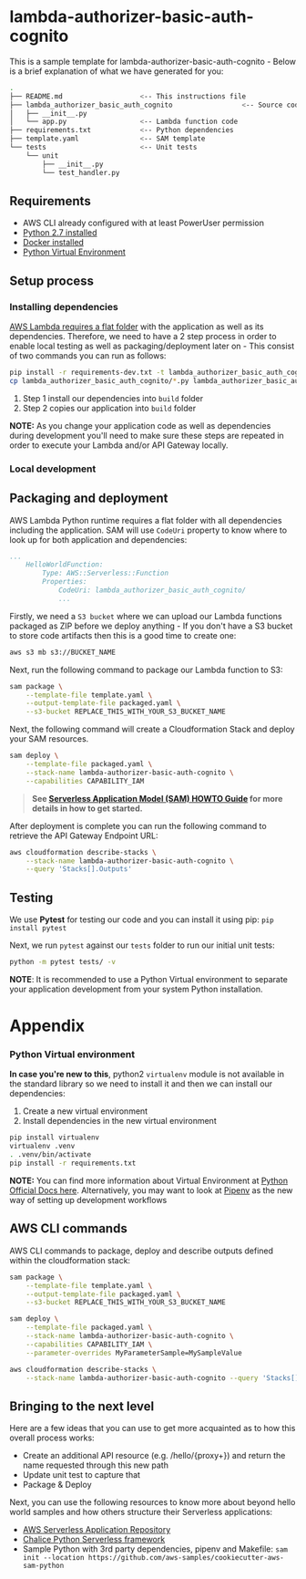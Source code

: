 # lambda-authorizer-basic-auth-cognito

This is a sample template for lambda-authorizer-basic-auth-cognito - Below is a brief explanation of what we have generated for you:

```bash
.
├── README.md                   <-- This instructions file
├── lambda_authorizer_basic_auth_cognito                 <-- Source code for a lambda function
│   ├── __init__.py
│   └── app.py                  <-- Lambda function code
├── requirements.txt            <-- Python dependencies
├── template.yaml               <-- SAM template
└── tests                       <-- Unit tests
    └── unit
        ├── __init__.py
        └── test_handler.py
```

## Requirements

* AWS CLI already configured with at least PowerUser permission
* [Python 2.7 installed](https://www.python.org/downloads/)
* [Docker installed](https://www.docker.com/community-edition)
* [Python Virtual Environment](http://docs.python-guide.org/en/latest/dev/virtualenvs/)

## Setup process

### Installing dependencies

[AWS Lambda requires a flat folder](https://docs.aws.amazon.com/lambda/latest/dg/lambda-python-how-to-create-deployment-package.html) with the application as well as its dependencies. Therefore, we need to have a 2 step process in order to enable local testing as well as packaging/deployment later on - This consist of two commands you can run as follows:

```bash
pip install -r requirements-dev.txt -t lambda_authorizer_basic_auth_cognito/build/
cp lambda_authorizer_basic_auth_cognito/*.py lambda_authorizer_basic_auth_cognito/build/
```

1. Step 1 install our dependencies into ``build`` folder 
2. Step 2 copies our application into ``build`` folder

**NOTE:** As you change your application code as well as dependencies during development you'll need to make sure these steps are repeated in order to execute your Lambda and/or API Gateway locally.

### Local development

## Packaging and deployment

AWS Lambda Python runtime requires a flat folder with all dependencies including the application. SAM will use `CodeUri` property to know where to look up for both application and dependencies:

```yaml
...
    HelloWorldFunction:
        Type: AWS::Serverless::Function
        Properties:
            CodeUri: lambda_authorizer_basic_auth_cognito/
            ...
```

Firstly, we need a `S3 bucket` where we can upload our Lambda functions packaged as ZIP before we deploy anything - If you don't have a S3 bucket to store code artifacts then this is a good time to create one:

```bash
aws s3 mb s3://BUCKET_NAME
```

Next, run the following command to package our Lambda function to S3:

```bash
sam package \
    --template-file template.yaml \
    --output-template-file packaged.yaml \
    --s3-bucket REPLACE_THIS_WITH_YOUR_S3_BUCKET_NAME
```

Next, the following command will create a Cloudformation Stack and deploy your SAM resources.

```bash
sam deploy \
    --template-file packaged.yaml \
    --stack-name lambda-authorizer-basic-auth-cognito \
    --capabilities CAPABILITY_IAM
```

> **See [Serverless Application Model (SAM) HOWTO Guide](https://github.com/awslabs/serverless-application-model/blob/master/HOWTO.md) for more details in how to get started.**

After deployment is complete you can run the following command to retrieve the API Gateway Endpoint URL:

```bash
aws cloudformation describe-stacks \
    --stack-name lambda-authorizer-basic-auth-cognito \
    --query 'Stacks[].Outputs'
``` 

## Testing

We use **Pytest** for testing our code and you can install it using pip: ``pip install pytest`` 

Next, we run `pytest` against our `tests` folder to run our initial unit tests:

```bash
python -m pytest tests/ -v
```

**NOTE**: It is recommended to use a Python Virtual environment to separate your application development from  your system Python installation.

# Appendix

### Python Virtual environment
**In case you're new to this**, python2 `virtualenv` module is not available in the standard library so we need to install it and then we can install our dependencies:

1. Create a new virtual environment
2. Install dependencies in the new virtual environment

```bash
pip install virtualenv
virtualenv .venv
. .venv/bin/activate
pip install -r requirements.txt
```


**NOTE:** You can find more information about Virtual Environment at [Python Official Docs here](https://docs.python.org/3/tutorial/venv.html). Alternatively, you may want to look at [Pipenv](https://github.com/pypa/pipenv) as the new way of setting up development workflows
## AWS CLI commands

AWS CLI commands to package, deploy and describe outputs defined within the cloudformation stack:

```bash
sam package \
    --template-file template.yaml \
    --output-template-file packaged.yaml \
    --s3-bucket REPLACE_THIS_WITH_YOUR_S3_BUCKET_NAME

sam deploy \
    --template-file packaged.yaml \
    --stack-name lambda-authorizer-basic-auth-cognito \
    --capabilities CAPABILITY_IAM \
    --parameter-overrides MyParameterSample=MySampleValue

aws cloudformation describe-stacks \
    --stack-name lambda-authorizer-basic-auth-cognito --query 'Stacks[].Outputs'
```

## Bringing to the next level

Here are a few ideas that you can use to get more acquainted as to how this overall process works:

* Create an additional API resource (e.g. /hello/{proxy+}) and return the name requested through this new path
* Update unit test to capture that
* Package & Deploy

Next, you can use the following resources to know more about beyond hello world samples and how others structure their Serverless applications:

* [AWS Serverless Application Repository](https://aws.amazon.com/serverless/serverlessrepo/)
* [Chalice Python Serverless framework](https://github.com/aws/chalice)
* Sample Python with 3rd party dependencies, pipenv and Makefile: ``sam init --location https://github.com/aws-samples/cookiecutter-aws-sam-python``
